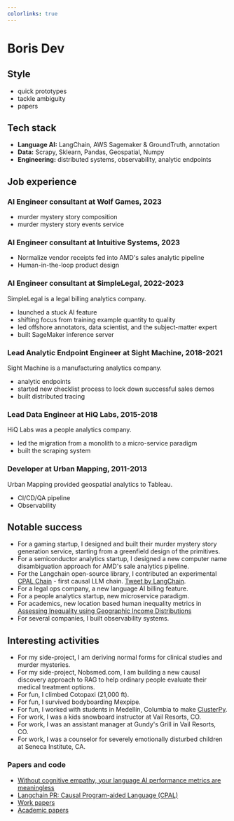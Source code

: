 ```yaml
---
colorlinks: true
---
```


# Boris Dev

## Style

- quick prototypes
- tackle ambiguity
- papers 

## Tech stack

- **Language AI:** LangChain, AWS Sagemaker & GroundTruth, annotation
- **Data:** Scrapy, Sklearn, Pandas, Geospatial, Numpy
- **Engineering:** distributed systems, observability, analytic endpoints


## Job experience

### AI Engineer consultant at Wolf Games, 2023

- murder mystery story composition
- murder mystery story events service

### AI Engineer consultant at Intuitive Systems, 2023

- Normalize vendor receipts fed into AMD's sales analytic pipeline
- Human-in-the-loop product design

### AI Engineer consultant at SimpleLegal, 2022-2023

SimpleLegal is a legal billing analytics company.

- launched a stuck AI feature
- shifting focus from training example quantity to quality
- led offshore annotators, data scientist, and the subject-matter expert
- built SageMaker inference server


### Lead Analytic Endpoint Engineer at Sight Machine, 2018-2021

Sight Machine is a manufacturing analytics company.

- analytic endpoints
- started new checklist process to lock down successful sales demos
- built distributed tracing

### Lead Data Engineer at HiQ Labs, 2015-2018

HiQ Labs was a people analytics company.

- led the migration from a monolith to a micro-service paradigm 
- built the scraping system

### Developer at Urban Mapping, 2011-2013

Urban Mapping provided geospatial analytics to Tableau.

- CI/CD/QA pipeline
- Observability 

## Notable success


-  For a gaming startup, I designed and built their murder mystery story generation service, starting from a greenfield design of the primitives.
-  For a semiconductor analytics startup, I designed a new computer name disambiguation approach for AMD's sale analytics pipeline.
-  For the Langchain open-source library, I contributed an experimental [CPAL Chain](https://github.com/hwchase17/langchain/pull/6255) - first causal LLM chain. [Tweet by LangChain](https://twitter.com/LangChainAI/status/1678797225013440514).
- For a legal ops company, a new language AI billing feature.
- For a people analytics startup, new microservice paradigm.
- For academics, new location based human inequality metrics in [Assessing Inequality using Geographic Income Distributions](https://escholarship.org/content/qt8br7d5df/qt8br7d5df.pdf)
- For several companies, I built observability systems.



## Interesting activities

- For my side-project, I am deriving normal forms for clinical studies and murder mysteries.
- For my side-project, Nobsmed.com, I am building a new causal discovery approach to RAG to help ordinary people evaluate their medical treatment options.
- For fun, I climbed Cotopaxi (21,000 ft).
- For fun, I survived bodyboarding Mexpipe.
- For fun, I worked with students in Medellín, Columbia to make [ClusterPy](https://github.com/clusterpy/clusterpy).
- For work, I was a kids snowboard instructor at Vail Resorts, CO.
- For work, I was an assistant manager at Gundy's Grill in Vail Resorts, CO.
- For work, I was a counselor for severely emotionally disturbed children at Seneca Institute, CA.


### Papers and code

-   [Without cognitive empathy, your language AI performance metrics are meaningless](https://medium.com/@boris.dev/why-did-your-language-ai-feature-fail-66a280954287)
-   [Langchain PR: Causal Program-aided Language
    (CPAL)](https://github.com/hwchase17/langchain/pull/6255)
-   [Work papers](https://docs.google.com/document/d/1pMID97O4hHkK8ok7cwLH4Y4KpsgQSPUAXtYrscwcyb4/edit)
-   [Academic papers](https://scholar.google.com/citations?hl=en&user=Nk4jOl0AAAAJ&view_op=list_works&gmla=AKKJWFcXmp1czN7ENwhvDx7hvgEHHD9lR1FLROPUvMco2ptysbNAe0Cdya8R9DZUmePAtMN53t2N97S_t5xA4NF-)
